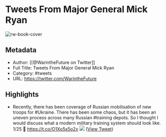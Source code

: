 # Tweets From Major General Mick Ryan

![rw-book-cover](https://pbs.twimg.com/profile_images/1568669158895943683/cTBx0lt7.jpg)

## Metadata
- Author: [[@WarintheFuture on Twitter]]
- Full Title: Tweets From Major General Mick Ryan
- Category: #tweets
- URL: https://twitter.com/WarintheFuture

## Highlights
- Recently, there has been coverage of Russian mobilisation of new troops for #Ukraine. There has been some chaos, but it has been an uneven process across many Russian #training depots. So I thought I would discuss what a modern military training system should look like. 1/25 🧵 https://t.co/O1Xo5s5o2x
  ![](https://pbs.twimg.com/media/Fg2dhYhVsAMaIWN.jpg) ([View Tweet](https://twitter.com/WarintheFuture/status/1589102039510188034))
